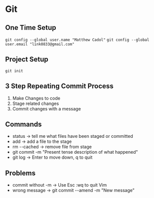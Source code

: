 # Git

## One Time Setup

`git config --global user.name "Matthew Cadol"`
`git config --global user.email "link0833@gmail.com"`

## Project Setup

`git init`

## 3 Step Repeating Commit Process
1. Make Changes to code
2. Stage related changes
3. Commit changes with a message

## Commands

* status -> tell me what files have been staged or committed
* add -> add a file to the stage
* rm --cached -> remove file from stage
* git commit -m "Present tense description of what happened"
* git log -> Enter to move down, q to quit

## Problems
* commit without -m -> Use Esc :wq to quit Vim
* wrong message -> git commit --amend -m "New message"
